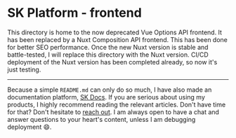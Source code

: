 # SK Platform - frontend

This directory is home to the now deprecated Vue Options API frontend. It has been replaced by a Nuxt Composition API frontend. This has been done for better SEO performance. Once the new Nuxt version is stable and battle-tested, I will replace this directory with the Nuxt version. CI/CD deployment of the Nuxt version has been completed already, so now it's just testing.

---

Because a simple `README.md` can only do so much, I have also made an documentation platform, [SK Docs](https://platform.stefankruik.com/documentation). If you are serious about using my products, I highly recommend reading the relevant articles. Don't have time for that? Don't hesitate to [reach out](https://url.skpvt.io/r/support). I am always open to have a chat and answer questions to your heart's content, unless I am debugging deployment 😄.
